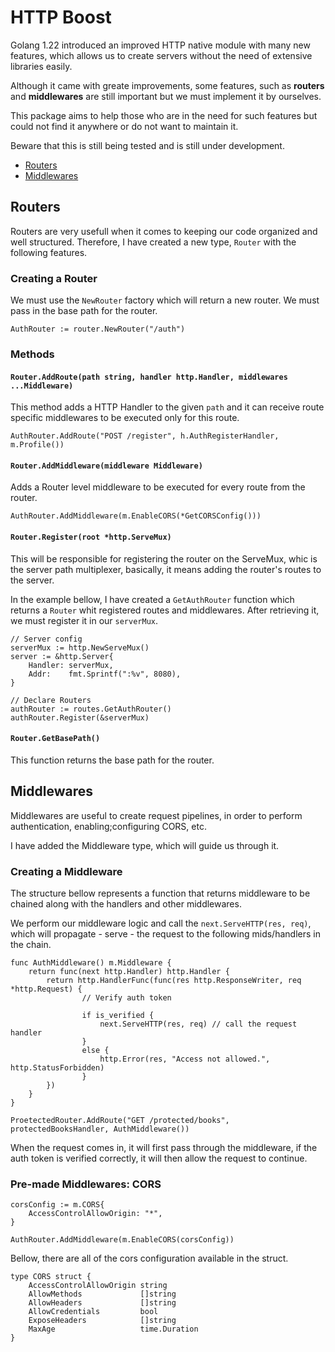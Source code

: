 # HTTP Boost

Golang 1.22 introduced an improved HTTP native module with many new features, which allows us to create servers without the need of extensive libraries easily.

Although it came with greate improvements, some features, such as **routers** and **middlewares** are still important but we must implement it by ourselves.

This package aims to help those who are in the need for such features but could not find it anywhere or do not want to maintain it.

Beware that this is still being tested and is still under development.

- [Routers](#routers)
- [Middlewares](#middlewares)

## Routers

Routers are very usefull when it comes to keeping our code organized and well structured. Therefore, I have created a new type, `Router` with the following features.

### Creating a Router

We must use the `NewRouter` factory which will return a new router. We must pass in the base path for the router.

```golang
AuthRouter := router.NewRouter("/auth")
```

### Methods

#### `Router.AddRoute(path string, handler http.Handler, middlewares ...Middleware)`

This method adds a HTTP Handler to the given `path` and it can receive route specific middlewares to be executed only for this route.

```golang
AuthRouter.AddRoute("POST /register", h.AuthRegisterHandler, m.Profile())
```

#### `Router.AddMiddleware(middleware Middleware)`

Adds a Router level middleware to be executed for every route from the router.

```golang
AuthRouter.AddMiddleware(m.EnableCORS(*GetCORSConfig()))
```

#### `Router.Register(root *http.ServeMux)`

This will be responsible for registering the router on the ServeMux, whic is the server path multiplexer, basically, it means adding the router's routes to the server.

In the example bellow, I have created a `GetAuthRouter` function which returns a `Router` whit registered routes and middlewares. After retrieving it, we must register it in our `serverMux`.

```golang
// Server config
serverMux := http.NewServeMux()
server := &http.Server{
    Handler: serverMux,
    Addr:    fmt.Sprintf(":%v", 8080),
}

// Declare Routers
authRouter := routes.GetAuthRouter()
authRouter.Register(&serverMux)
```

#### `Router.GetBasePath()`

This function returns the base path for the router.

## Middlewares

Middlewares are useful to create request pipelines, in order to perform authentication, enabling;configuring CORS, etc.

I have added the Middleware type, which will guide us through it.

### Creating a Middleware

The structure bellow represents a function that returns middleware to be chained along with the handlers and other middlewares.

We perform our middleware logic and call the `next.ServeHTTP(res, req)`, which will propagate - serve - the request to the following mids/handlers in the chain.

```golang
func AuthMiddleware() m.Middleware {
	return func(next http.Handler) http.Handler {
		return http.HandlerFunc(func(res http.ResponseWriter, req *http.Request) {
	            // Verify auth token
	
	            if is_verified {
	                next.ServeHTTP(res, req) // call the request handler
	            }
	            else {
	                http.Error(res, "Access not allowed.", http.StatusForbidden)
	            }
		})
	}
}

ProetectedRouter.AddRoute("GET /protected/books", protectedBooksHandler, AuthMiddleware())
```

When the request comes in, it will first pass through the middleware, if the auth token is verified correctly, it will then allow the request to continue.

### Pre-made Middlewares: CORS

```golang
corsConfig := m.CORS{
    AccessControlAllowOrigin: "*",
}

AuthRouter.AddMiddleware(m.EnableCORS(corsConfig))
```

Bellow, there are all of the cors configuration available in the struct.

```golang
type CORS struct {
	AccessControlAllowOrigin string
	AllowMethods             []string
	AllowHeaders             []string
	AllowCredentials         bool
	ExposeHeaders            []string
	MaxAge                   time.Duration
}
```
